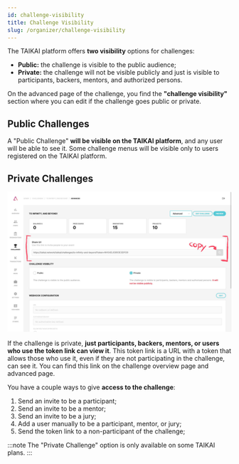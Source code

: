 ```yaml
---
id: challenge-visibility
title: Challenge Visibility
slug: /organizer/challenge-visibility
---
```


The TAIKAI platform offers **two visibility** options for challenges:

- **Public:** the challenge is visible to the public audience;
- **Private:** the challenge will not be visible publicly and just is visible to participants, backers, mentors, and authorized persons.

On the advanced page of the challenge, you find the **"challenge visibility"** section where you can edit if the challenge goes public or private.

## Public Challenges

A "Public Challenge" **will be visible on the TAIKAI platform**, and any user will be able to see it. Some challenge menus will be visible only to users registered on the TAIKAI platform.

## Private Challenges

![img](../../static/img/organizer/challenge-visibility.jpg)

If the challenge is private, **just participants, backers, mentors, or users who use the token link can view it**. This token link is a URL with a token that allows those who use it, even if they are not participating in the challenge, can see it. You can find this link on the challenge overview page and advanced page.

You have a couple ways to give **access to the challenge**:

1. Send an invite to be a participant;
2. Send an invite to be a mentor;
3. Send an invite to be a jury;
4. Add a user manually to be a participant, mentor, or jury;
5. Send the token link to a non-participant of the challenge;

:::note
The "Private Challenge" option is only available on some TAIKAI plans.
:::